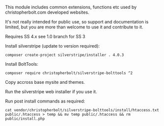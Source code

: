 This module includes common extensions, functions etc used by christopherbolt.com developed websites.

It's not really intended for public use, so support and documentation is limited, but you are more than welcome to use it and contribute to it.

Requires SS 4.x see 1.0 branch for SS 3

Install silverstripe (update to version required):
```
composer create-project silverstripe/installer . 4.0.3
```

Install BoltTools:
```
composer require christopherbolt/silverstripe-bolttools ^2
```

Copy accross base mysite and themes.

Run the silverstripe web installer if you use it.

Run post install commands as required:
```
cat vendor/christopherbolt/silverstripe-bolttools/install/htaccess.txt public/.htaccess > temp && mv temp public/.htaccess && rm public/install.php
```
